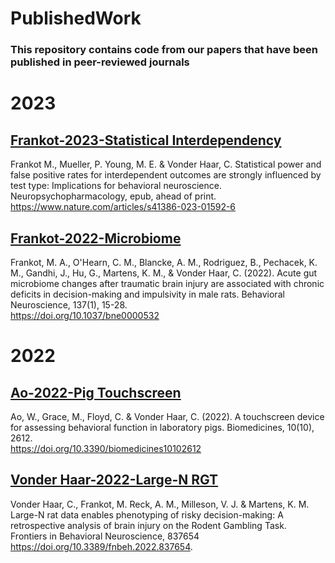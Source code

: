 # PublishedWork

### This repository contains code from our papers that have been published in peer-reviewed journals

# 2023
## [Frankot-2023-Statistical Interdependency](Frankot-2023-Stats-Dependence)
Frankot M., Mueller, P. Young, M. E. & Vonder Haar, C. Statistical power and false positive rates for interdependent outcomes are strongly influenced by test type: Implications for behavioral neuroscience. Neuropsychopharmacology, epub, ahead of print.
<br>https://www.nature.com/articles/s41386-023-01592-6

## [Frankot-2022-Microbiome](Frankot-2022-Microbiome)
Frankot, M. A., O'Hearn, C. M., Blancke, A. M., Rodriguez, B., Pechacek, K. M., Gandhi, J., Hu, G., Martens, K. M., & Vonder Haar, C. (2022). Acute gut microbiome changes after traumatic brain injury are associated with chronic deficits in decision-making and impulsivity in male rats. Behavioral Neuroscience, 137(1), 15-28. 
<br> https://doi.org/10.1037/bne0000532

# 2022
## [Ao-2022-Pig Touchscreen](<Vonder Haar-2022-Pig Behavior>)
Ao, W., Grace, M., Floyd, C. & Vonder Haar, C. (2022). A touchscreen device for assessing behavioral function in laboratory pigs. Biomedicines, 10(10), 2612. 
<br> https://doi.org/10.3390/biomedicines10102612

## [Vonder Haar-2022-Large-N RGT](<Vonder Haar-2022-Large-N RGT>)
Vonder Haar, C., Frankot, M. Reck, A. M., Milleson, V. J. & Martens, K. M. Large-N rat data enables phenotyping of risky decision-making: A retrospective analysis of brain injury on the Rodent Gambling Task. Frontiers in Behavioral Neuroscience, 837654
<br> https://doi.org/10.3389/fnbeh.2022.837654.
